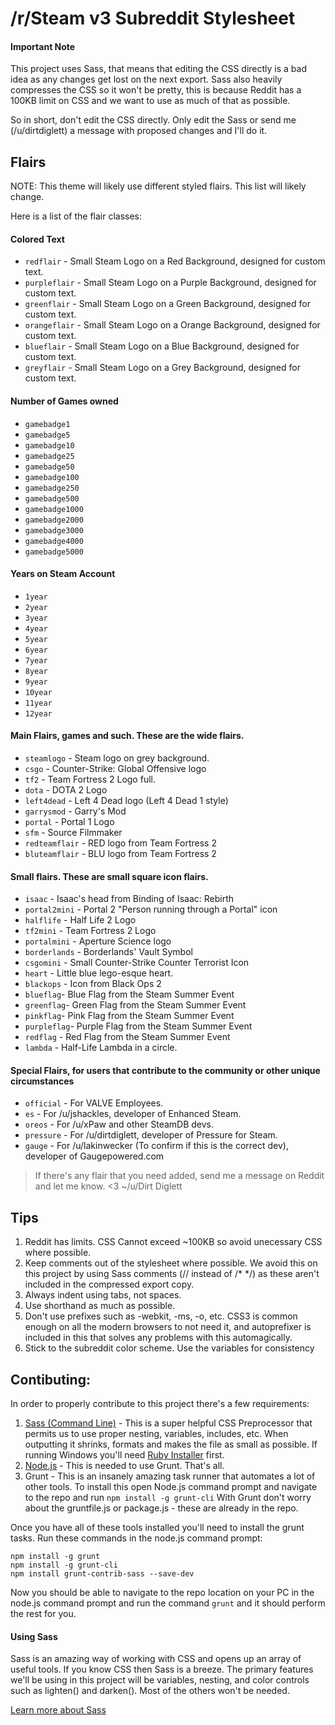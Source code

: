 # /r/Steam v3 Subreddit Stylesheet

#### Important Note
This project uses Sass, that means that editing the CSS directly is a bad idea as any changes get lost on the next export. Sass also heavily compresses the CSS so it won't be pretty, this is because Reddit has a 100KB limit on CSS and we want to use as much of that as possible.

So in short, don't edit the CSS directly. Only edit the Sass or send me (/u/dirtdiglett) a message with proposed changes and I'll do it.

## Flairs

NOTE: This theme will likely use different styled flairs. This list will likely change.

Here is a list of the flair classes:
#### Colored Text
* `redflair` - Small Steam Logo on a Red Background, designed for custom text.
* `purpleflair` - Small Steam Logo on a Purple Background, designed for custom text.
* `greenflair` - Small Steam Logo on a Green Background, designed for custom text.
* `orangeflair` - Small Steam Logo on a Orange Background, designed for custom text.
* `blueflair` - Small Steam Logo on a Blue Background, designed for custom text.
* `greyflair` - Small Steam Logo on a Grey Background, designed for custom text.

#### Number of Games owned
* `gamebadge1`
* `gamebadge5`
* `gamebadge10`
* `gamebadge25`
* `gamebadge50`
* `gamebadge100`
* `gamebadge250`
* `gamebadge500`
* `gamebadge1000`
* `gamebadge2000`
* `gamebadge3000`
* `gamebadge4000`
* `gamebadge5000`

#### Years on Steam Account
* `1year`
* `2year`
* `3year`
* `4year`
* `5year`
* `6year`
* `7year`
* `8year`
* `9year`
* `10year`
* `11year`
* `12year`

#### Main Flairs, games and such. These are the wide flairs.
* `steamlogo` - Steam logo on grey background.
* `csgo` - Counter-Strike: Global Offensive logo
* `tf2` - Team Fortress 2 Logo full.
* `dota` - DOTA 2 Logo
* `left4dead` - Left 4 Dead logo (Left 4 Dead 1 style)
* `garrysmod` - Garry's Mod
* `portal` - Portal 1 Logo
* `sfm` - Source Filmmaker
* `redteamflair` - RED logo from Team Fortress 2
* `bluteamflair` - BLU logo from Team Fortress 2

#### Small flairs. These are small square icon flairs.
* `isaac` - Isaac's head from Binding of Isaac: Rebirth
* `portal2mini` - Portal 2 "Person running through a Portal" icon
* `halflife` - Half Life 2 Logo
* `tf2mini` - Team Fortress 2 Logo
* `portalmini` - Aperture Science logo
* `borderlands` - Borderlands' Vault Symbol
* `csgomini` - Small Counter-Strike Counter Terrorist Icon
* `heart` - Little blue lego-esque heart.
* `blackops` - Icon from Black Ops 2
* `blueflag`- Blue Flag from the Steam Summer Event
* `greenflag`- Green Flag from the Steam Summer Event
* `pinkflag`- Pink Flag from the Steam Summer Event
* `purpleflag`- Purple Flag from the Steam Summer Event
* `redflag` - Red Flag from the Steam Summer Event
* `lambda` - Half-Life Lambda in a circle.

#### Special Flairs, for users that contribute to the community or other unique circumstances
* `official` - For VALVE Employees.
* `es` - For /u/jshackles, developer of Enhanced Steam.
* `oreos` - For /u/xPaw and other SteamDB devs.
* `pressure` - For /u/dirtdiglett, developer of Pressure for Steam.
* `gauge` - For /u/lakinwecker (To confirm if this is the correct dev), developer of Gaugepowered.com
 
> If there's any flair that you need added, send me a message on Reddit and let me know.
<3 ~/u/Dirt Diglett

## Tips
1. Reddit has limits. CSS Cannot exceed ~100KB so avoid unecessary CSS where possible.
1. Keep comments out of the stylesheet where possible. We avoid this on this project by using Sass comments (// instead of /* */) as these aren't included in the compressed export copy.
2. Always indent using tabs, not spaces.
3. Use shorthand as much as possible.
4. Don't use prefixes such as -webkit, -ms, -o, etc. CSS3 is common enough on all the modern browsers to not need it, and autoprefixer is included in this that solves any problems with this automagically.
5. Stick to the subreddit color scheme. Use the variables for consistency

## Contibuting:
In order to properly contribute to this project there's a few requirements:

1. [Sass (Command Line)](http://sass-lang.com/install) - This is a super helpful CSS Preprocessor that permits us to use proper nesting, variables, includes, etc. When outputting it shrinks, formats and makes the file as small as possible. If running Windows you'll need [Ruby Installer](http://rubyinstaller.org/) first.
2. [Node.js](https://nodejs.org/en/) - This is needed to use Grunt. That's all.
3. Grunt - This is an insanely amazing task runner that automates a lot of other tools. To install this open Node.js command prompt and navigate to the repo and run `npm install -g grunt-cli` With Grunt don't worry about the gruntfile.js or package.js - these are already in the repo.

Once you have all of these tools installed you'll need to install the grunt tasks. Run these commands in the node.js command prompt:

```
npm install -g grunt
npm install -g grunt-cli
npm install grunt-contrib-sass --save-dev
```

Now you should be able to navigate to the repo location on your PC in the node.js command prompt and run the command `grunt` and it should perform the rest for you.

#### Using Sass
Sass is an amazing way of working with CSS and opens up an array of useful tools. If you know CSS then Sass is a breeze. The primary features we'll be using in this project will be variables, nesting, and color controls such as lighten() and darken(). Most of the others won't be needed.

[Learn more about Sass](http://sass-lang.com/guide)
